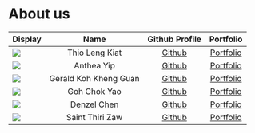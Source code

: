 # About us

Display |         Name          |           Github Profile            | Portfolio 
--------|:---------------------:|:-----------------------------------:|:---------:
![](https://via.placeholder.com/100.png?text=Photo) |    Thio Leng Kiat     | [Github](https://github.com/Thiolk) | [Portfolio](docs/team/thiolk.md)
![](https://as1.ftcdn.net/v2/jpg/02/20/78/14/1000_F_220781457_WTHPgnOgavhtdo8FcNhqWGyd687KUZGr.jpg) |      Anthea Yip       | [Github](https://github.com/anthea-pr0g) |  [Portfolio](docs/team/anthea-pr0g.md)                                 
![](https://via.placeholder.com/100.png?text=Photo) | Gerald Koh Kheng Guan | [Github](https://github.com/geraldkoh4) | [Portfolio](docs/team/geraldkoh4.md)
![](https://via.placeholder.com/100.png?text=Photo) |     Goh Chok Yao      | [Github](https://github.com/chokyao) | [Portfolio](docs/team/chokyao.md)
![](https://via.placeholder.com/100.png?text=Photo) |      Denzel Chen      | [Github](https://github.com/) | [Portfolio](docs/team/denzelcjy.md)
![](https://via.placeholder.com/100.png?text=Photo) |    Saint Thiri Zaw    | [Github](https://github.com/saintzaw) | [Portfolio](docs/team/saintzw.md)

